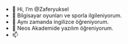- 👋 Hi, I’m @Zaferyuksel
- 👀 Bilgisayar oyunları ve sporla ilgileniyorum.  
- 🌱 Aynı zamanda ingilizce öğreniyorum.
- 💞️ Neos Akademide yazılım öğreniyorum.
- 📫 

<!---
Zaferyuksel/Zaferyuksel is a ✨ special ✨ repository because its `README.md` (this file) appears on your GitHub profile.
You can click the Preview link to take a look at your changes.
--->
